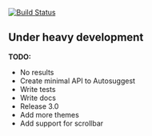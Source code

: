 [![Build Status][status-image]][status-url]

## Under heavy development

**TODO:**

* No results
* Create minimal API to Autosuggest
* Write tests
* Write docs
* Release 3.0
* Add more themes
* Add support for scrollbar

[status-image]: https://img.shields.io/codeship/41810250-aa07-0132-fbf4-4e62e8945e03/3.0.svg
[status-url]: https://codeship.com/projects/67868
